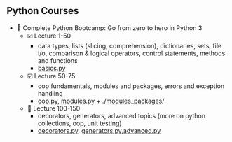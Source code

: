 #  

## Python Courses

-  :repeat_one: Complete Python Bootcamp: Go from zero to hero in Python 3
    - :ballot_box_with_check: Lecture 1-50  
        - data types, lists (slicing, comprehension), dictionaries, sets, file i/o, comparison & logical operators, control statements, methods and functions
        - [basics.py](basics.py)
    - :ballot_box_with_check: Lecture 50-75
        - oop fundamentals, modules and packages, errors and exception handling
        - [oop.py](oop.py), [modules.py](modules.py) + [./modules_packages/](./modules_packages/)
    - :repeat_one: Lecture 100-150
        - decorators, generators, advanced topics (more on python collections, oop, unit testing)
        - [decorators.py](decorators.py), [generators.py](generators.py),[advanced.py](advanced.py)